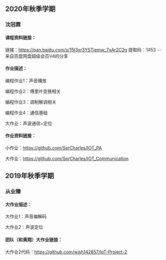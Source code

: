 ## 2020年秋季学期

### 沈冠霖

#### 课程资料链接：

链接：https://pan.baidu.com/s/15I3xr3YSTjemw_7xAr2C2g 
提取码：1453 
--来自百度网盘超级会员V4的分享

#### 作业描述：

编程作业1：声音播放

编程作业2：傅里叶变换相关

编程作业3：调制解调相关

编程作业4：通信基础

大作业：声波通信+定位

#### 作业资料链接：

小作业：https://github.com/SerCharles/IOT_PA

大作业：https://github.com/SerCharles/IOT_Communication

## 2019年秋季学期

### 从业臻

#### 大作业描述：

大作业1：声音编解码

大作业2：声波定位

#### 团队（和黄翔）大作业链接：

大作业2代码：https://github.com/wish142857/IoT-Project-2